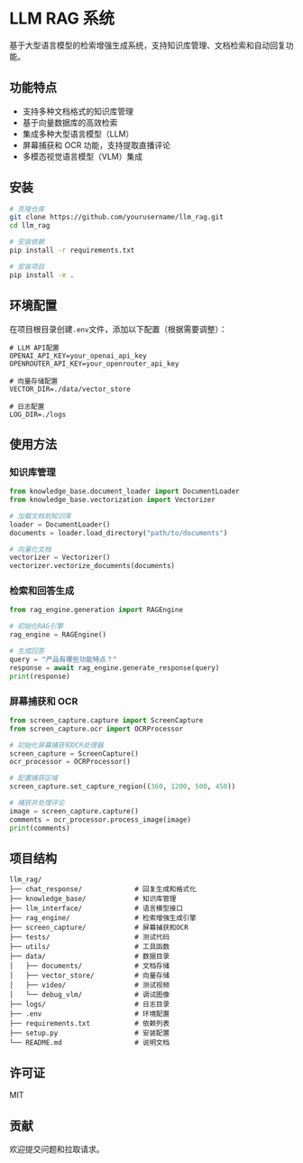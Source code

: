# LLM RAG 系统

基于大型语言模型的检索增强生成系统，支持知识库管理、文档检索和自动回复功能。

## 功能特点

- 支持多种文档格式的知识库管理
- 基于向量数据库的高效检索
- 集成多种大型语言模型（LLM）
- 屏幕捕获和 OCR 功能，支持提取直播评论
- 多模态视觉语言模型（VLM）集成

## 安装

```bash
# 克隆仓库
git clone https://github.com/yourusername/llm_rag.git
cd llm_rag

# 安装依赖
pip install -r requirements.txt

# 安装项目
pip install -e .
```

## 环境配置

在项目根目录创建`.env`文件，添加以下配置（根据需要调整）：

```
# LLM API配置
OPENAI_API_KEY=your_openai_api_key
OPENROUTER_API_KEY=your_openrouter_api_key

# 向量存储配置
VECTOR_DIR=./data/vector_store

# 日志配置
LOG_DIR=./logs
```

## 使用方法

### 知识库管理

```python
from knowledge_base.document_loader import DocumentLoader
from knowledge_base.vectorization import Vectorizer

# 加载文档到知识库
loader = DocumentLoader()
documents = loader.load_directory("path/to/documents")

# 向量化文档
vectorizer = Vectorizer()
vectorizer.vectorize_documents(documents)
```

### 检索和回答生成

```python
from rag_engine.generation import RAGEngine

# 初始化RAG引擎
rag_engine = RAGEngine()

# 生成回答
query = "产品有哪些功能特点？"
response = await rag_engine.generate_response(query)
print(response)
```

### 屏幕捕获和 OCR

```python
from screen_capture.capture import ScreenCapture
from screen_capture.ocr import OCRProcessor

# 初始化屏幕捕获和OCR处理器
screen_capture = ScreenCapture()
ocr_processor = OCRProcessor()

# 配置捕获区域
screen_capture.set_capture_region((360, 1200, 500, 450))

# 捕获并处理评论
image = screen_capture.capture()
comments = ocr_processor.process_image(image)
print(comments)
```


## 项目结构

```
llm_rag/
├── chat_response/             # 回复生成和格式化
├── knowledge_base/            # 知识库管理
├── llm_interface/             # 语言模型接口
├── rag_engine/                # 检索增强生成引擎
├── screen_capture/            # 屏幕捕获和OCR
├── tests/                     # 测试代码
├── utils/                     # 工具函数
├── data/                      # 数据目录
│   ├── documents/             # 文档存储
│   ├── vector_store/          # 向量存储
│   ├── video/                 # 测试视频
│   └── debug_vlm/             # 调试图像
├── logs/                      # 日志目录
├── .env                       # 环境配置
├── requirements.txt           # 依赖列表
├── setup.py                   # 安装配置
└── README.md                  # 说明文档
```

## 许可证

MIT

## 贡献

欢迎提交问题和拉取请求。
